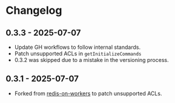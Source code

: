 # Changelog

## 0.3.3 - 2025-07-07

- Update GH workflows to follow internal standards.
- Patch unsupported ACLs in `getInitializeCommands`
- 0.3.2 was skipped due to a mistake in the versioning process.

## 0.3.1 - 2025-07-07

- Forked from [redis-on-workers](https://github.com/kane50613/redis-on-workers) to patch unsupported ACLs.
